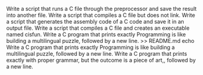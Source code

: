 Write a script that runs a C file through the preprocessor and save the result into another file.
Write a script that compiles a C file but does not link.
Write a script that generates the assembly code of a C code and save it in an output file.
Write a script that compiles a C file and creates an executable named cisfun.
Write a C program that prints exactly Programming is like building a multilingual puzzle, followed by a new line. >> README.md
echo Write a C program that prints exactly Programming is like building a multilingual puzzle, followed by a new line.
Write a C program that prints exactly with proper grammar, but the outcome is a piece of art,, followed by a new line.
